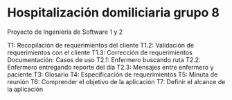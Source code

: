 ﻿# Hospitalización domiliciaria grupo 8
Proyecto de Ingeniería de Software 1 y 2


T1: Recopilación de requerimientos del cliente
	T1.2: Validación de requerimientos con el cliente
	T1.3: Corrección de requerimientos
Documentación: 
	Casos de uso
		T2.1: Enfermero buscando ruta
		T2.2: Enfermero entregando reporte del día
		T2.3: Mensajes entre enfermero y paciente
T3: Glosario
T4: Especificación de requerimientos
T5: Minuta de reunión
T6: Comprender el objetivo de la aplicación
T7: Definir el alcance de la aplicación
